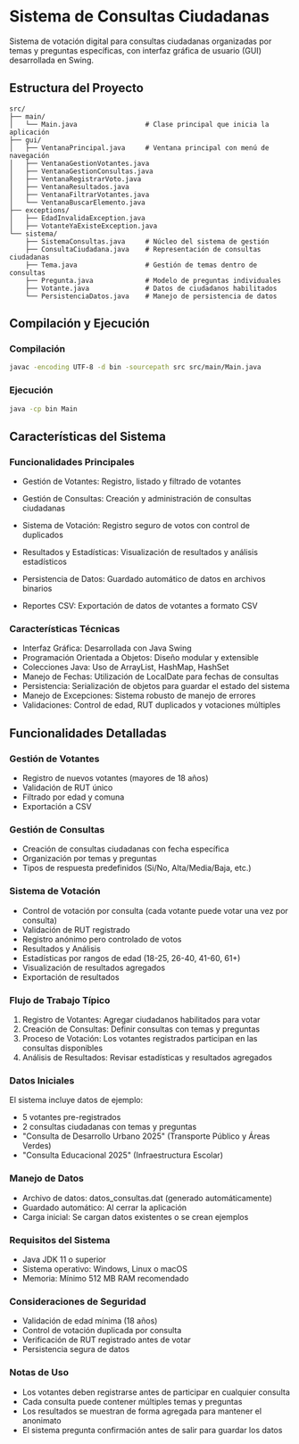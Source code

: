 # Sistema de Consultas Ciudadanas

Sistema de votación digital para consultas ciudadanas organizadas por temas y preguntas específicas, con interfaz gráfica de usuario (GUI) desarrollada en Swing.
## Estructura del Proyecto

```
src/
├── main/
│   └── Main.java                 # Clase principal que inicia la aplicación
├── gui/
│   ├── VentanaPrincipal.java     # Ventana principal con menú de navegación
│   ├── VentanaGestionVotantes.java
│   ├── VentanaGestionConsultas.java
│   ├── VentanaRegistrarVoto.java
│   ├── VentanaResultados.java
│   ├── VentanaFiltrarVotantes.java
│   └── VentanaBuscarElemento.java
├── exceptions/
│   ├── EdadInvalidaException.java   
│   ├── VotanteYaExisteException.java
└── sistema/
    ├── SistemaConsultas.java     # Núcleo del sistema de gestión
    ├── ConsultaCiudadana.java    # Representación de consultas ciudadanas
    ├── Tema.java                 # Gestión de temas dentro de consultas
    ├── Pregunta.java             # Modelo de preguntas individuales
    ├── Votante.java              # Datos de ciudadanos habilitados
    └── PersistenciaDatos.java    # Manejo de persistencia de datos

```

## Compilación y Ejecución
### Compilación

```bash
javac -encoding UTF-8 -d bin -sourcepath src src/main/Main.java
```
### Ejecución

```bash
java -cp bin Main
```

## Características del Sistema

### Funcionalidades Principales

* Gestión de Votantes: Registro, listado y filtrado de votantes

* Gestión de Consultas: Creación y administración de consultas ciudadanas

* Sistema de Votación: Registro seguro de votos con control de duplicados

* Resultados y Estadísticas: Visualización de resultados y análisis estadísticos

* Persistencia de Datos: Guardado automático de datos en archivos binarios

* Reportes CSV: Exportación de datos de votantes a formato CSV

### Características Técnicas

* Interfaz Gráfica: Desarrollada con Java Swing
* Programación Orientada a Objetos: Diseño modular y extensible
* Colecciones Java: Uso de ArrayList, HashMap, HashSet
* Manejo de Fechas: Utilización de LocalDate para fechas de consultas
* Persistencia: Serialización de objetos para guardar el estado del sistema
* Manejo de Excepciones: Sistema robusto de manejo de errores
* Validaciones: Control de edad, RUT duplicados y votaciones múltiples

## Funcionalidades Detalladas

### Gestión de Votantes

* Registro de nuevos votantes (mayores de 18 años)
* Validación de RUT único
* Filtrado por edad y comuna
* Exportación a CSV

### Gestión de Consultas

* Creación de consultas ciudadanas con fecha específica
* Organización por temas y preguntas
* Tipos de respuesta predefinidos (Si/No, Alta/Media/Baja, etc.)

### Sistema de Votación

* Control de votación por consulta (cada votante puede votar una vez por consulta)
* Validación de RUT registrado
* Registro anónimo pero controlado de votos
* Resultados y Análisis
* Estadísticas por rangos de edad (18-25, 26-40, 41-60, 61+)
* Visualización de resultados agregados
* Exportación de resultados

### Flujo de Trabajo Típico

1. Registro de Votantes: Agregar ciudadanos habilitados para votar
2. Creación de Consultas: Definir consultas con temas y preguntas
3. Proceso de Votación: Los votantes registrados participan en las consultas disponibles
4. Análisis de Resultados: Revisar estadísticas y resultados agregados

### Datos Iniciales

El sistema incluye datos de ejemplo:

* 5 votantes pre-registrados
* 2 consultas ciudadanas con temas y preguntas
* "Consulta de Desarrollo Urbano 2025" (Transporte Público y Áreas Verdes)
* "Consulta Educacional 2025" (Infraestructura Escolar)

### Manejo de Datos
* Archivo de datos: datos_consultas.dat (generado automáticamente)
* Guardado automático: Al cerrar la aplicación
* Carga inicial: Se cargan datos existentes o se crean ejemplos

### Requisitos del Sistema

* Java JDK 11 o superior
* Sistema operativo: Windows, Linux o macOS
* Memoria: Mínimo 512 MB RAM recomendado


### Consideraciones de Seguridad

* Validación de edad mínima (18 años)
* Control de votación duplicada por consulta
* Verificación de RUT registrado antes de votar
* Persistencia segura de datos

### Notas de Uso

* Los votantes deben registrarse antes de participar en cualquier consulta
* Cada consulta puede contener múltiples temas y preguntas
* Los resultados se muestran de forma agregada para mantener el anonimato
* El sistema pregunta confirmación antes de salir para guardar los datos

